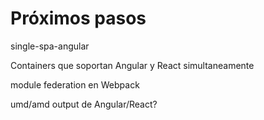 # Próximos pasos

single-spa-angular

Containers que soportan Angular y React simultaneamente

module federation en Webpack

umd/amd output de Angular/React?

